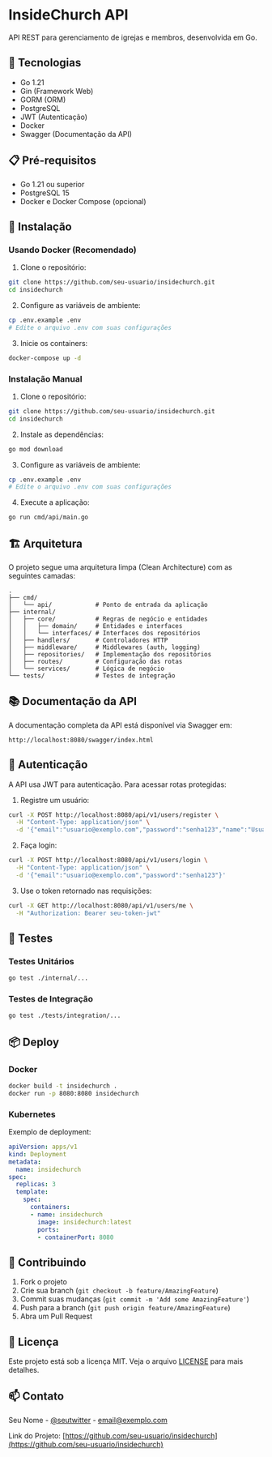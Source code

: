 # InsideChurch API

API REST para gerenciamento de igrejas e membros, desenvolvida em Go.

## 🚀 Tecnologias

- Go 1.21
- Gin (Framework Web)
- GORM (ORM)
- PostgreSQL
- JWT (Autenticação)
- Docker
- Swagger (Documentação da API)

## 📋 Pré-requisitos

- Go 1.21 ou superior
- PostgreSQL 15
- Docker e Docker Compose (opcional)

## 🔧 Instalação

### Usando Docker (Recomendado)

1. Clone o repositório:
```bash
git clone https://github.com/seu-usuario/insidechurch.git
cd insidechurch
```

2. Configure as variáveis de ambiente:
```bash
cp .env.example .env
# Edite o arquivo .env com suas configurações
```

3. Inicie os containers:
```bash
docker-compose up -d
```

### Instalação Manual

1. Clone o repositório:
```bash
git clone https://github.com/seu-usuario/insidechurch.git
cd insidechurch
```

2. Instale as dependências:
```bash
go mod download
```

3. Configure as variáveis de ambiente:
```bash
cp .env.example .env
# Edite o arquivo .env com suas configurações
```

4. Execute a aplicação:
```bash
go run cmd/api/main.go
```

## 🏗️ Arquitetura

O projeto segue uma arquitetura limpa (Clean Architecture) com as seguintes camadas:

```
.
├── cmd/
│   └── api/            # Ponto de entrada da aplicação
├── internal/
│   ├── core/           # Regras de negócio e entidades
│   │   ├── domain/     # Entidades e interfaces
│   │   └── interfaces/ # Interfaces dos repositórios
│   ├── handlers/       # Controladores HTTP
│   ├── middleware/     # Middlewares (auth, logging)
│   ├── repositories/   # Implementação dos repositórios
│   ├── routes/         # Configuração das rotas
│   └── services/       # Lógica de negócio
└── tests/              # Testes de integração
```

## 📚 Documentação da API

A documentação completa da API está disponível via Swagger em:
```
http://localhost:8080/swagger/index.html
```

## 🔐 Autenticação

A API usa JWT para autenticação. Para acessar rotas protegidas:

1. Registre um usuário:
```bash
curl -X POST http://localhost:8080/api/v1/users/register \
  -H "Content-Type: application/json" \
  -d '{"email":"usuario@exemplo.com","password":"senha123","name":"Usuário Teste"}'
```

2. Faça login:
```bash
curl -X POST http://localhost:8080/api/v1/users/login \
  -H "Content-Type: application/json" \
  -d '{"email":"usuario@exemplo.com","password":"senha123"}'
```

3. Use o token retornado nas requisições:
```bash
curl -X GET http://localhost:8080/api/v1/users/me \
  -H "Authorization: Bearer seu-token-jwt"
```

## 🧪 Testes

### Testes Unitários
```bash
go test ./internal/...
```

### Testes de Integração
```bash
go test ./tests/integration/...
```

## 📦 Deploy

### Docker
```bash
docker build -t insidechurch .
docker run -p 8080:8080 insidechurch
```

### Kubernetes
Exemplo de deployment:
```yaml
apiVersion: apps/v1
kind: Deployment
metadata:
  name: insidechurch
spec:
  replicas: 3
  template:
    spec:
      containers:
      - name: insidechurch
        image: insidechurch:latest
        ports:
        - containerPort: 8080
```

## 🤝 Contribuindo

1. Fork o projeto
2. Crie sua branch (`git checkout -b feature/AmazingFeature`)
3. Commit suas mudanças (`git commit -m 'Add some AmazingFeature'`)
4. Push para a branch (`git push origin feature/AmazingFeature`)
5. Abra um Pull Request

## 📝 Licença

Este projeto está sob a licença MIT. Veja o arquivo [LICENSE](LICENSE) para mais detalhes.

## 📫 Contato

Seu Nome - [@seutwitter](https://twitter.com/seutwitter) - email@exemplo.com

Link do Projeto: [https://github.com/seu-usuario/insidechurch](https://github.com/seu-usuario/insidechurch)
